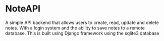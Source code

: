 # NoteAPI

A simple API backend that allows users to create,
read, update and delete notes. 
With a login system and the ability to save notes to a remote database. 
This is built using Django framework using the sqlite3 database


